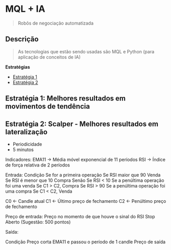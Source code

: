 # MQL + IA
> Robôs de negociação automatizada
 
## Descrição
> As tecnologias que estão sendo usadas são MQL e Python (para aplicação de conceitos de IA)
 
**Estratégias**
 - [Estratégia 1](#estrat%C3%A9gia-1-melhores-resultados-em-movimentos-de-tend%C3%AAncia)
 - [Estratégia 2](#scalper-2-melhores-resultados-em-lateraliza%C3%A7%C3%A3o)
## Estratégia 1: Melhores resultados em movimentos de tendência
## Estratégia 2: Scalper - Melhores resultados em lateralização

- Periodicidade 
- 5 minutos

 Indicadores:
     EMA11   → Média móvel exponencial de 11 períodos
     RSI     → Índice de força relativa de 2 períodos
 
 Entrada:
  Condição
  Se for a primeira operação
     Se RSI maior que 90
        Venda
     Se RSI é menor que 10
        Compra
  Senão
     Se RSI < 10
        Se a penúltima operação foi uma venda
           Se C1 > C2, Compra
     Se RSI > 90 
       Se a penúltima operação foi uma compra
           Se C1 < C2, Venda
 
  C0 ← Candle atual
  C1 ← Último preço de fechamento
  C2 ← Penúltimo preço de fechamento


  Preço de entrada: 
  Preço no momento de que houve o sinal do RSI
  Stop
  Aberto (Sugestão: 500 pontos)
  
  Saída:
  
  Condição
  Preço corta EMA11 e passou o período de 1 candle 
  Preço de saída

